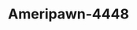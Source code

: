 ---
f_zip-code: 46383
f_state-code: IN
title: Ameripawn-4448
f_phone: 219-465-7262
f_city-only: Valparaiso
f_address: 1415 Lincolnway Valparaiso
f_location-unique-id: '4448'
slug: ameripawn-4448
updated-on: '2024-05-30T13:46:58.046Z'
created-on: '2024-05-30T13:36:59.803Z'
published-on: '2024-05-30T13:54:32.469Z'
f_city-state: cms/city/valparaiso-in.md
f_company: cms/company/ameripawn.md
f_state: cms/state/indiana.md
layout: '[payday-loan].html'
tags: payday-loan
---